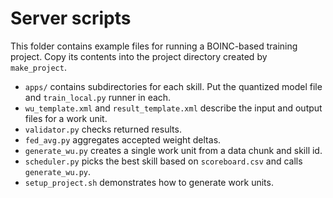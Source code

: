 # Server scripts

This folder contains example files for running a BOINC-based training project. Copy its contents into the project directory created by `make_project`.

- `apps/` contains subdirectories for each skill. Put the quantized model file and `train_local.py` runner in each.
- `wu_template.xml` and `result_template.xml` describe the input and output files for a work unit.
- `validator.py` checks returned results.
- `fed_avg.py` aggregates accepted weight deltas.
- `generate_wu.py` creates a single work unit from a data chunk and skill id.
- `scheduler.py` picks the best skill based on `scoreboard.csv` and calls `generate_wu.py`.
- `setup_project.sh` demonstrates how to generate work units.
